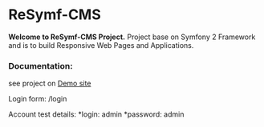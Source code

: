 ReSymf-CMS
========================
<b>Welcome to ReSymf-CMS Project.</b> Project base on Symfony 2 Framework and is to build Responsive Web Pages and Applications.

<h3>Documentation:</h3>

see project on <a target="_blank" href="http://resymf-cms.dev.bizneslan.pl/app_dev.php/admin">Demo site</a>

Login form: /login

Account test details:
*login: admin
*password: admin


